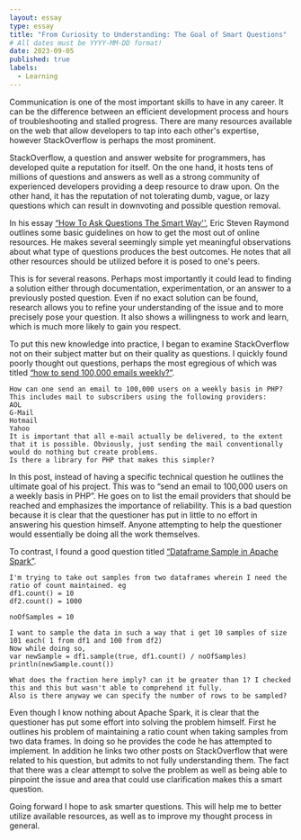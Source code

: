 ```yaml
---
layout: essay
type: essay
title: "From Curiosity to Understanding: The Goal of Smart Questions"
# All dates must be YYYY-MM-DD format!
date: 2023-09-05
published: true
labels:
  - Learning
---
```


Communication is one of the most important skills to have in any career. It can be the difference between an efficient development process and hours of troubleshooting and stalled progress. There are many resources available on the web that allow developers to tap into each other's expertise, however StackOverflow is perhaps the most prominent.

StackOverflow, a question and answer website for programmers, has developed quite a reputation for itself. On the one hand, it hosts tens of millions of questions and answers as well as a strong community of experienced developers providing a deep resource to draw upon. On the other hand, it has the reputation of not tolerating dumb, vague, or lazy questions which can result in downvoting and possible question removal.

In his essay [“How To Ask Questions The Smart Way''](http://www.catb.org/esr/faqs/smart-questions.html), Eric Steven Raymond outlines some basic guidelines on how to get the most out of online resources. He makes several seemingly simple yet meaningful observations about what type of questions produces the best outcomes. He notes that all other resources should be utilized before it is posed to one's peers. 

This is for several reasons. Perhaps most importantly it could lead to finding a solution either through documentation, experimentation, or an answer to a previously posted question. Even if no exact solution can be found, research allows you to refine your understanding of the issue and to more precisely pose your question. It also shows a willingness to work and learn, which is much more likely to gain you respect.

To put this new knowledge into practice, I began to examine StackOverflow not on their subject matter but on their quality as questions. I quickly found poorly thought out questions, perhaps the most egregious of which was titled [“how to send 100,000 emails weekly?”](https://stackoverflow.com/questions/3905734/how-to-send-100-000-emails-weekly). 
```
How can one send an email to 100,000 users on a weekly basis in PHP? This includes mail to subscribers using the following providers:
AOL
G-Mail
Hotmail
Yahoo
It is important that all e-mail actually be delivered, to the extent that it is possible. Obviously, just sending the mail conventionally would do nothing but create problems.
Is there a library for PHP that makes this simpler?
```

In this post, instead of having a specific technical question he outlines the ultimate goal of his project. This was to “send an email to 100,000 users on a weekly basis in PHP”. He goes on to list the email providers that should be reached and emphasizes the importance of reliability. This is a bad question because it is clear that the questioner has put in little to no effort in answering his question himself. Anyone attempting to help the questioner would essentially be doing all the work themselves.

To contrast, I found a good question titled [“Dataframe Sample in Apache Spark”](https://stackoverflow.com/questions/37416825/dataframe-sample-in-apache-spark-scala). 

```
I'm trying to take out samples from two dataframes wherein I need the ratio of count maintained. eg
df1.count() = 10
df2.count() = 1000

noOfSamples = 10

I want to sample the data in such a way that i get 10 samples of size 101 each( 1 from df1 and 100 from df2)
Now while doing so,
var newSample = df1.sample(true, df1.count() / noOfSamples)
println(newSample.count())

What does the fraction here imply? can it be greater than 1? I checked this and this but wasn't able to comprehend it fully.
Also is there anyway we can specify the number of rows to be sampled?
```
Even though I know nothing about Apache Spark, it is clear that the questioner has put some effort into solving the problem himself. First he outlines his problem of maintaining a ratio count when taking samples from two data frames. In doing so he provides the code he has attempted to implement. In addition he links two other posts on StackOverflow that were related to his question, but admits to not fully understanding them. The fact that there was a clear attempt to solve the problem as well as being able to pinpoint the issue and area that could use clarification makes this a smart question.

Going forward I hope to ask smarter questions. This will help me to better utilize available resources, as well as to improve my thought process in general.
